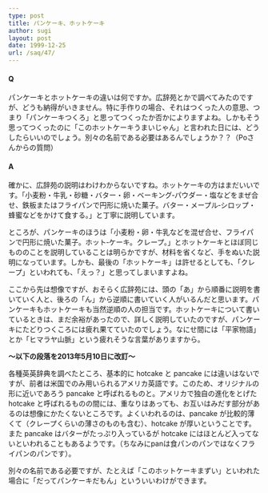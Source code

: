 ```yaml
---
type: post
title: パンケーキ、ホットケーキ
author: sugi
layout: post
date: 1999-12-25
url: /saq/47/
---
```

#### Q 

パンケーキとホットケーキの違いは何ですか。広辞苑とかで調べてみたのですが、どうも納得がいきません。特に手作りの場合、それはつくった人の意思、つまり「パンケーキつくろ」と思ってつくったか否かによりますよね。しかもそう思ってつくったのに「このホットケーキうまいじゃん」と言われた日には、どうしたらいいのでしょう。別々の名前である必要はあるんでしょうか？？（Poさんからの質問）

#### A 

確かに、広辞苑の説明はわけわからないですね。ホットケーキの方はまだいいです。「小麦粉・牛乳・砂糖・バター・卵・ベーキング‐パウダー・塩などをまぜ合せ、鉄板またはフライパンで円形に焼いた菓子。バター・メープル‐シロップ・蜂蜜などをかけて食する。」と丁寧に説明しています。

ところが、パンケーキのほうは「小麦粉・卵・牛乳などを混ぜ合せ、フライパンで円形に焼いた菓子。ホット‐ケーキ。クレープ。」とホットケーキとほぼ同じもののことを説明していることは明らかですが、材料を省くなど、手をぬいた説明になっています。しかも、最後の「ホットケーキ」は許せるとしても、「クレープ」といわれても、「えっ？」と思ってしまいますよね。

ここから先は想像ですが、おそらく広辞苑には、頭の「あ」から順番に説明を書いていく人と、後ろの「ん」から逆順に書いていく人がいるんだと思います。パンケーキもホットケーキも当然逆順の人の担当です。ホットケーキについて書いているときは、まだ余裕があったので、詳しく説明していたのですが、パンケーキにたどりつくころには疲れ果てていたのでしょう。なにせ間には「平家物語」とか「ヒマラヤ山脈」という疲れそうな言葉がありますから。

**〜以下の段落を2013年5月10日に改訂〜**

各種英英辞典を調べたところ、基本的に hotcake と pancake には違いはないですが、前者は米国でのみ用いられるアメリカ英語です。このため、オリジナルの形に近いであろう pancake と呼ばれるものと。アメリカで独自の進化をとげた hotcake と呼ばれるものの間には、重なりはあっても、お互いはみだす部分があるのは想像にかたくないところです。よくいわれるのは、pancake が比較的薄くて（クレープくらいの薄さのものも含む）、hotcake が厚いということです。また pancake はバターがたっぷり入っているが hotcake にはほとんど入ってないといわれることもあるようです。（ちなみにpanは食パンのパンではなくフライパンのパンです）。

別々の名前である必要ですが、たとえば「このホットケーキまずい」といわれた場合に「だってパンケーキだもん」といういいわけができます。
